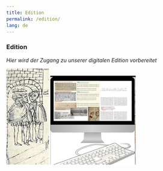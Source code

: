 ```yaml
---
title: Edition
permalink: /edition/
lang: de
---
```


### Edition
_Hier wird der Zugang zu unserer digitalen Edition vorbereitet_

![](/assets/img/students_2.png) ![](/assets/img/PC_4.png)
